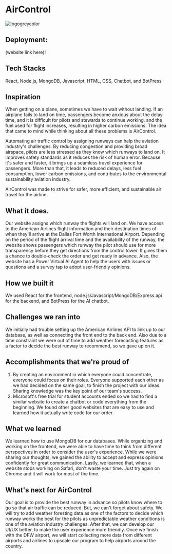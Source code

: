 # AirControl
![logogreycolor](https://github.com/leon934/tamuhack24/assets/157909424/c3ef4ef5-01ff-4639-ad25-2e2550ffcb20)

## Deployment:

(website link here)!

## Tech Stacks
React, Node.js, MongoDB, Javascript, HTML, CSS, Chatbot, and BotPress

## Inspiration
When getting on a plane, sometimes we have to wait without landing. If an airplane fails to land on time, passengers become anxious about the delay time, and it is difficult for pilots and stewards to continue working, and the fuel used for flight increases, resulting in higher carbon emissions. The idea that came to mind while thinking about all these problems is AirControl. 

Automating air traffic control by assigning runways can help the aviation industry's challenges. By reducing congestion and providing broad airspace, pilots are less stressed as they know which runways to land on. It improves safety standards as it reduces the risk of human error. Because it's safer and faster, it brings up a seamless travel experience for passengers. More than that, it leads to reduced delays, less fuel consumption, lower carbon emissions, and contributes to the environmental sustainability aviation industry.

AirControl was made to strive for safer, more efficient, and sustainable air travel for the airline.

## What it does.
Our website assigns which runway the flights will land on. We have access to the American Airlines flight information and their destination times of when they'll arrive at the Dallas Fort Worth International Airport. 
Depending on the period of the flight arrival time and the availability of the runway, the website shows passengers which runway the pilot should use for more transparency before they get directions from the control tower. It gives them a chance to double-check the order and get ready in advance. Also, the website has a Power Virtual AI Agent to help the users with issues or questions and a survey tap to adopt user-friendly opinions.

## How we built it
We used React for the frontend, node.js/Javascript/MongoDB/Express.api for the backend, and BotPress for the AI chatbot. 

## Challenges we ran into
We initially had trouble setting up the American Airlines API to link up to our database, as well as connecting the front end to the back end. Also due to a time constraint we were out of time to add weather forecasting features as a factor to decide the best runway to recommend, so we gave up on it.

## Accomplishments that we're proud of
1) By creating an environment in which everyone could concentrate, everyone could focus on their roles. Everyone supported each other as we had decided on the same goal, to finish the project with our ideas. Sharing knowledge was the key point of our team's success.
2) Microsoft's free trial for student accounts ended so we had to find a similar website to create a chatbot or code everything from the beginning. We found other good websites that are easy to use and learned how it actually write code for our order.

## What we learned
We learned how to use MongoDB for our databases. While organizing and working on the frontend, we were able to have time to think from different perspectives in order to consider the user's experience. While we were sharing our thoughts, we gained the ability to accept and express opinions confidently for great communication. Lastly, we learned that, when a website stops working on Safari, don't waste your time. Just try again on Chrome and it will work for most of the time.

## What's next for AirControl
Our goal is to provide the best runway in advance so pilots know where to go so that air traffic can be reduced. But, we can't forget about safety. We will try to add weather foresting data as one of the factors to decide which runway works the best for the pilots as unpredictable weather conditions is one of the aviation industry challenges. After that, we can develop our UI/UX better, to make the user experience more friendly. Once we finish with the DFW airport, we will start collecting more data from different airports and airlines to upscale our program to help airports around the country.
